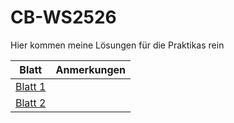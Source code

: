 # CB-WS2526
Hier kommen meine Lösungen für die Praktikas rein

|Blatt|Anmerkungen|
|-|-|
|[Blatt 1](Blatt01.md) | |
|[Blatt 2](Blatt2.md) | |
